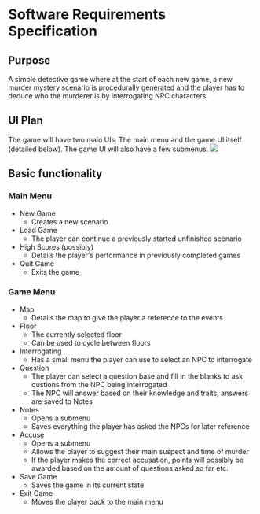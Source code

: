 # Software Requirements Specification
## Purpose
A simple detective game where at the start of each new game, a new murder mystery scenario is procedurally generated and the player has to deduce who the murderer is by interrogating NPC characters.
## UI Plan
The game will have two main UIs: The main menu and the game UI itself (detailed below). The game UI will also have a few submenus.
<img src="raw.githubusercontent.com/veloxization/ot-harjoitustyo/master/documentation/images/gameUI.png">
## Basic functionality
### Main Menu
* New Game
  * Creates a new scenario
* Load Game
  * The player can continue a previously started unfinished scenario
* High Scores (possibly)
  * Details the player's performance in previously completed games
* Quit Game
  * Exits the game
### Game Menu
* Map
  * Details the map to give the player a reference to the events
* Floor
  * The currently selected floor
  * Can be used to cycle between floors
* Interrogating
  * Has a small menu the player can use to select an NPC to interrogate
* Question
  * The player can select a question base and fill in the blanks to ask qustions from the NPC being interrogated
  * The NPC will answer based on their knowledge and traits, answers are saved to Notes
* Notes
  * Opens a submenu
  * Saves everything the player has asked the NPCs for later reference
* Accuse
  * Opens a submenu
  * Allows the player to suggest their main suspect and time of murder
  * If the player makes the correct accusation, points will possibly be awarded based on the amount of questions asked so far etc.
* Save Game
  * Saves the game in its current state
* Exit Game
  * Moves the player back to the main menu
